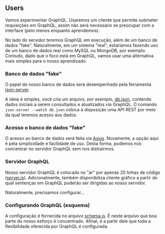 ## Users

Vamos experimentar GraphQL. Usaremos um cliente que permite submeter requisições em GraphQL, assim não será necessário se preocupar com a
interface (pelo menos enquanto aprendemos).

No lado do servidor teremos GraphQL em execução, além de um banco
de dados "fake". Naturalmente, em um sistema "real", estaríamos fazendo uso de um banco de dados real como MySQL ou MongoDB, por
exemplo. Contudo, dado que o foco está em GraphQL, vamos usar uma
alternativa mais simples para o nosso aprendizado.

### Banco de dados "fake"

O papel do nosso banco de dados será desempenhado pela ferramenta
[json-server](https://github.com/typicode/json-server).

A ideia é
simples, você cria um arquivo, por exemplo, [db.json](db.json), contendo dados iniciais a serem consultados e atualizados via GraphQL. O comando `json-server --watch db.json` coloca à disposição
uma API REST por meio da qual teremos acesso aos dados.

### Acesso o banco de dados "fake"

O acesso ao banco de dados será feita via [Axios](https://axios-http.com/). Novamente, a opção aqui é pela simplicidade e facilidade de
uso. Desta forma, podemos nos concentrar no servidor GraphQL sem nos
distrairmos.

### Servidor GraphQL

Nosso servidor GraphQL é colocado no "ar" por apenas 20 linhas de
código ([server.js](server.js)). Adicionalmente, também disponibiliza
cliente gráfico a partir do qual sentenças em GraphQL poderão ser
dirigidas ao nosso servidor.

Naturalmente, precisamos configurar...

### Configurando GraphQL (esquema)

A configuração é fornecida no arquivo [schema.js](schema/schema.js).
É neste arquivo que boa parte do nosso esforço é concentrado. Afinal,
é a partir dele que toda a flexibilidade oferecida por GraphQL
é configurada.
